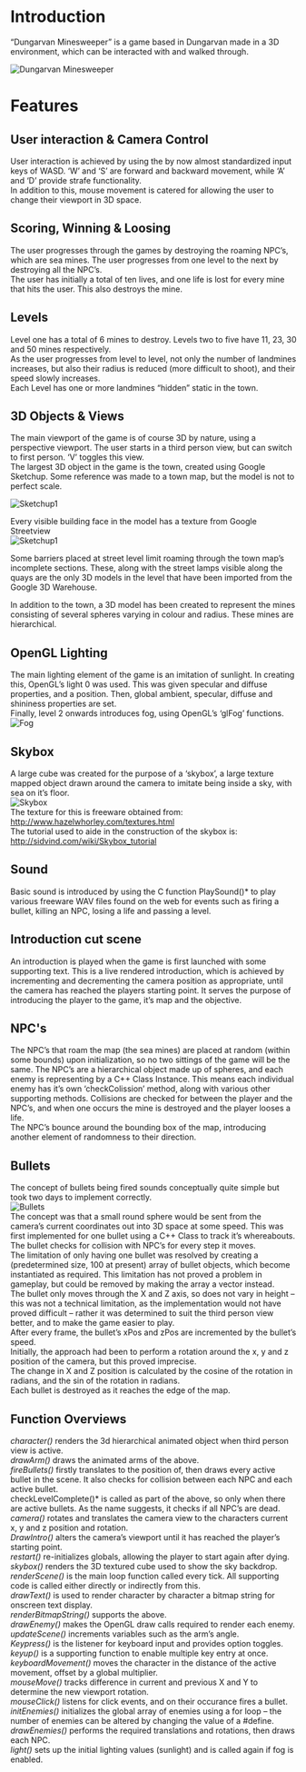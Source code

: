 Introduction
============
  
“Dungarvan Minesweeper” is a game based in Dungarvan made in a 3D environment, which can be interacted with and walked through.  

![Dungarvan Minesweeper](images/cover.png "Dungarvan Minesweeper")
  
Features
========
  
User interaction & Camera Control
---------------------------------
User interaction is achieved by using the by now almost standardized input keys of WASD. ‘W’ and ‘S’ are forward and backward movement, while ‘A’ and ‘D’ provide strafe functionality.   
In addition to this, mouse movement is catered for allowing the user to change their viewport in 3D space.  
  
Scoring, Winning & Loosing
--------------------------
The user progresses through the games by destroying the roaming NPC’s, which are sea mines. The user progresses from one level to the next by destroying all the NPC’s.   
The user has initially a total of ten lives, and one life is lost for every mine that hits the user. This also destroys the mine.
  
Levels
------
Level one has a total of 6 mines to destroy. Levels two to five have 11, 23, 30 and 50 mines respectively.  
As the user progresses from level to level, not only the number of landmines increases, but also their radius is reduced (more difficult to shoot), and their speed slowly increases.   
Each Level has one or more landmines “hidden” static in the town.   
  
3D Objects & Views
------------------
The main viewport of the game is of course 3D by nature, using a perspective viewport. The user starts in a third person view, but can switch to first person. ‘V’ toggles this view.   
The largest 3D object in the game is the town, created using Google Sketchup. Some reference was made to a town map, but the model is not to perfect scale. 
  
![Sketchup1](images/sketchup1.png "Google Sketchup showing a map of the town")
  
Every visible building face in the model has a texture from Google Streetview  
![Sketchup1](images/sketchup2.png "Google Sketchup showing a detail shot of the town")
  
Some barriers placed at street level limit roaming through the town map’s incomplete sections. These, along with the street lamps visible along the quays are the only 3D models in the level that have been imported from the Google 3D Warehouse. 
  
In addition to the town, a 3D model has been created to represent the mines consisting of several spheres varying in colour and radius. These mines are hierarchical. 
  
OpenGL Lighting
---------------
The main lighting element of the game is an imitation of sunlight. In creating this, OpenGL’s light 0 was used. This was given specular and diffuse properties, and a position. Then, global ambient, specular, diffuse and shininess properties are set.   
Finally, level 2 onwards introduces fog, using OpenGL’s ‘glFog’ functions.  
![Fog](images/fog.png "Fog")  
  
Skybox
------
A large cube was created for the purpose of a ‘skybox’, a large texture mapped object drawn around the camera to imitate being inside a sky, with sea on it’s floor.  
![Skybox](images/skybox.png "Skybox")  
The texture for this is freeware obtained from:  
http://www.hazelwhorley.com/textures.html  
The tutorial used to aide in the construction of the skybox is:  
http://sidvind.com/wiki/Skybox_tutorial  
  
Sound
-----
Basic sound is introduced by using the C function PlaySound()* to play various freeware WAV files found on the web for events such as firing a bullet, killing an NPC, losing a life and passing a level.   
  
Introduction cut scene
----------------------
An introduction is played when the game is first launched with some supporting text. This is a live rendered introduction, which is achieved by incrementing and decrementing the camera position as appropriate, until the camera has reached the players starting point. It serves the purpose of introducing the player to the game, it’s map and the objective. 
  
NPC's
-----
The NPC’s that roam the map (the sea mines) are placed at random (within some bounds) upon initialization, so no two sittings of the game will be the same. The NPC’s are a hierarchical object made up of spheres, and each enemy is representing by a C++ Class Instance. This means each individual enemy has it’s own ‘checkColission’ method, along with various other supporting methods. 
Collisions are checked for between the player and the NPC’s, and when one occurs the mine is destroyed and the player looses a life.   
The NPC’s bounce around the bounding box of the map, introducing another element of randomness to their direction.  
  
Bullets
-------
The concept of bullets being fired sounds conceptually quite simple but took two days to implement correctly.  
![Bullets](images/bullets.png "Bullets")  
The concept was that a small round sphere would be sent from the camera’s current coordinates out into 3D space at some speed. This was first implemented for one bullet using a C++ Class to track it’s whereabouts. The bullet checks for collision with NPC’s for every step it moves.   
The limitation of only having one bullet was resolved by creating a (predetermined size, 100 at present) array of bullet objects, which become instantiated as required. This limitation has not proved a problem in gameplay, but could be removed by making the array a vector instead.  
The bullet only moves through the X and Z axis, so does not vary in height – this was not a technical limitation, as the implementation would not have proved difficult – rather it was determined to suit the third person view better, and to make the game easier to play.   
After every frame, the bullet’s xPos and zPos are incremented by the bullet’s speed.   
Initially, the approach had been to perform a rotation around the x, y and z position of the camera, but this proved imprecise.  
The change in X and Z position is calculated by the cosine of the rotation in radians, and the sin of the rotation in radians.  
Each bullet is destroyed as it reaches the edge of the map.   
  
Function Overviews
-----------------
*character()* renders the 3d hierarchical animated object when third person view is active.   
*drawArm()* draws the animated arms of the above.   
*fireBullets()* firstly translates to the position of, then draws every active bullet in the scene. It also checks for collision between each NPC and each active bullet.  
checkLevelComplete()* is called as part of the above, so only when there are active bullets. As the name suggests, it checks if all NPC’s are dead.   
*camera()* rotates and translates the camera view to the characters current x, y and z position and rotation.   
*DrawIntro()* alters the camera’s viewport until it has reached the player’s starting point.   
*restart()* re-initializes globals, allowing the player to start again after dying.  
*skybox()* renders the 3D textured cube used to show the sky backdrop.  
*renderScene()* is the main loop function called every tick. All supporting code is called either directly or indirectly from this.  
*drawText()* is used to render character by character a bitmap string for onscreen text display.  
*renderBitmapString()* supports the above.  
*drawEnemy()* makes the OpenGL draw calls required to render each enemy.  
*updateScene()* increments variables such as the arm’s angle.  
*Keypress()* is the listener for keyboard input and provides option toggles.  
*keyup()* is a supporting function to enable multiple key entry at once.  
*keyboardMovement()* moves the character in the distance of the active movement, offset by a global multiplier.  
*mouseMove()* tracks difference in current and previous X and Y to determine the new viewport rotation.  
*mouseClick()* listens for click events, and on their occurance fires a bullet.   
*initEnemies()* initializes the global array of enemies using a for loop – the number of enemies can be altered by changing the value of a #define.  
*drawEnemies()* performs the required translations and rotations, then draws each NPC.  
*light()* sets up the initial lighting values (sunlight) and is called again if fog is enabled.  

